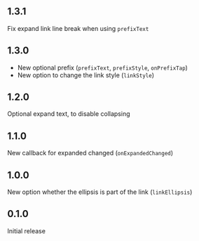 ## 1.3.1

Fix expand link line break when using `prefixText`

## 1.3.0

- New optional prefix (`prefixText`, `prefixStyle`, `onPrefixTap`)
- New option to change the link style (`linkStyle`)

## 1.2.0

Optional expand text, to disable collapsing

## 1.1.0

New callback for expanded changed (`onExpandedChanged`)

## 1.0.0

New option whether the ellipsis is part of the link (`linkEllipsis`)

## 0.1.0

Initial release
